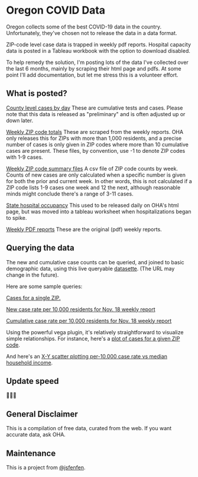 # Oregon COVID Data

Oregon collects some of the best COVID-19 data in the country. Unfortunately, they've chosen not to release the data in a data format. 

ZIP-code level case data is trapped in weekly pdf reports. Hospital capacity data is posted in a Tableau workbook with the option to download disabled. 

To help remedy the solution, I'm posting lots of the data I've collected over the last 6 months, mainly by scraping their html page and pdfs. At some point I'll add documentation, but let me stress this is a volunteer effort. 

## What is posted? 

[County level cases by day](https://github.com/Oregon-Public-Data-Project/OR-COVID-Tracking/tree/main/county) These are cumulative tests and cases. Please note that this data is released as "preliminary" and is often adjusted up or down later. 

[Weekly ZIP code totals](https://github.com/Oregon-Public-Data-Project/OR-COVID-Tracking/tree/main/zips/weekly_data) These are scraped from the weekly reports. OHA only releases this for ZIPs with more than 1,000 residents, and a precise number of cases is only given in ZIP codes where more than 10 cumulative cases are present. These files, by convention, use -1 to denote ZIP codes with 1-9 cases.

[Weekly ZIP code summary files](https://github.com/Oregon-Public-Data-Project/OR-COVID-Tracking/tree/main/zips/analysis) A csv file of ZIP code counts by week. Counts of new cases are only calculated when a specific number is given for both the prior and current week. In other words, this is not calculated if a ZIP code lists 1-9 cases one week and 12 the next, although reasonable minds might conclude there's a range of 3-11 cases. 

[State hospital occupancy](https://github.com/Oregon-Public-Data-Project/OR-COVID-Tracking/tree/main/covid_details) This used to be released daily on OHA's html page, but was moved into a tableau worksheet when hospitalizations began to spike. 

[Weekly PDF reports](https://github.com/Oregon-Public-Data-Project/OR-COVID-Tracking/tree/main/weekly_reports) These are the original (pdf) weekly reports. 

## Querying the data

The new and cumulative case counts can be queried, and joined to basic demographic data, using this live queryable [datasette](https://covid-5gwuku226a-ue.a.run.app/). (The URL may change in the future). 

Here are some sample queries:

[Cases for a single ZIP.](https://covid-5gwuku226a-ue.a.run.app/COVID_ZIPs/Cases+for+a+single+ZIP+by+week)
    
[New case rate per 10,000 residents for Nov. 18 weekly report](https://covid-5gwuku226a-ue.a.run.app/COVID_ZIPs/New+case+rate+per+10%2C000+residents+for+Nov.+18+weekly+report)
    
[Cumulative case rate per 10,000 residents for Nov. 18 weekly report](https://covid-5gwuku226a-ue.a.run.app/COVID_ZIPs/Cumulative+case+rate+per+10%2C000+residents+for+Nov.+18+weekly+report)

Using the powerful vega plugin, it's relatively straightforward to visualize simple relationships. For instance, here's a [plot of cases for a given ZIP code](https://covid-5gwuku226a-ue.a.run.app/COVID_ZIPs/Cases+for+a+single+ZIP+by+week#g.mark=bar&g.x_column=date&g.x_type=ordinal&g.y_column=count&g.y_type=quantitative). 

And here's an [X-Y scatter plotting per-10,000 case rate vs median household income](https://covid-5gwuku226a-ue.a.run.app/COVID_ZIPs/Cumulative+case+rate+per+10%2C000+residents+for+Nov.+18+weekly+report#g.mark=circle&g.x_column=medhinc_cy&g.x_type=quantitative&g.y_column=count_per_10k&g.y_type=quantitative). 

## Update speed

🐢🐢🐢

## General Disclaimer

This is a compilation of free data, curated from the web. If you want accurate data, ask OHA. 


## Maintenance

This is a project from [@jsfenfen](https://github.com/jsfenfen/).
